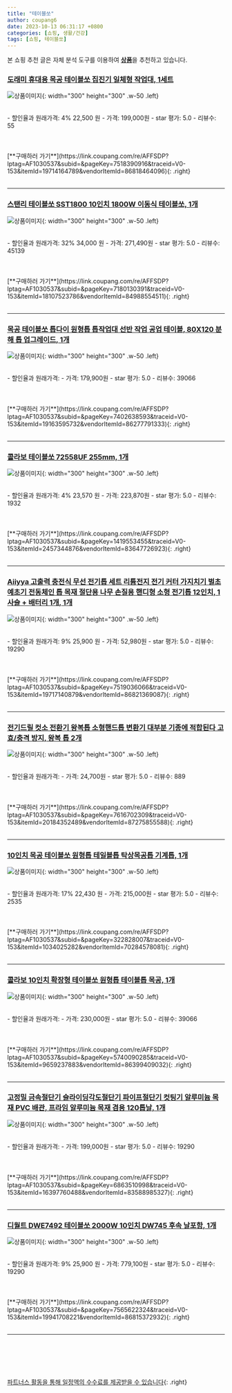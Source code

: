 ```yaml
---
title: "테이블쏘"
author: coupang6
date: 2023-10-13 06:31:17 +0800
categories: [쇼핑, 생활/건강]
tags: [쇼핑, 테이블쏘]
---
```


본 쇼핑 추천 글은 자체 분석 도구를 이용하여 [**상품**](https://link.coupang.com/a/bao1ui)을 추천하고 있습니다.

### [도래미 휴대용 목공 테이블쏘 집진기 일체형 작업대, 1세트](https://link.coupang.com/re/AFFSDP?lptag=AF1030537&subid=&pageKey=7518390916&traceid=V0-153&itemId=19714164789&vendorItemId=86818464096)

![상품이미지](https://thumbnail9.coupangcdn.com/thumbnails/remote/230x230ex/image/vendor_inventory/fb84/36312a0e26dd8bf532f026ee55158ed4dc9fd45b740bfa0286fd33cb261a.jpg){: width="300" height="300" .w-50 .left}


<br>
- 할인율과 원래가격: 4%  22,500   원
- 가격: 199,000원
- star 평가: 5.0
- 리뷰수: 55
<br>
<br>
<br>
<br>
[**구매하러 가기**](https://link.coupang.com/re/AFFSDP?lptag=AF1030537&subid=&pageKey=7518390916&traceid=V0-153&itemId=19714164789&vendorItemId=86818464096){: .right}
<br>
<br>

---

### [스탠리 테이블쏘 SST1800 10인치 1800W 이동식 테이블쏘, 1개](https://link.coupang.com/re/AFFSDP?lptag=AF1030537&subid=&pageKey=7180130391&traceid=V0-153&itemId=18107523786&vendorItemId=84988554511)

![상품이미지](https://thumbnail10.coupangcdn.com/thumbnails/remote/230x230ex/image/vendor_inventory/6b54/2de8ab2aaa08995a5be734f0e6edfe4de8f75c9cbeef635c5f00b32326a2.jpg){: width="300" height="300" .w-50 .left}


<br>
- 할인율과 원래가격: 32%  34,000   원
- 가격: 271,490원
- star 평가: 5.0
- 리뷰수: 45139
<br>
<br>
<br>
<br>
[**구매하러 가기**](https://link.coupang.com/re/AFFSDP?lptag=AF1030537&subid=&pageKey=7180130391&traceid=V0-153&itemId=18107523786&vendorItemId=84988554511){: .right}
<br>
<br>

---

### [목공 테이블쏘 톱다이 원형톱 톱작업대 선반 작업 공업 테이블, 80X120 분해 톱 업그레이드, 1개](https://link.coupang.com/re/AFFSDP?lptag=AF1030537&subid=&pageKey=7402638593&traceid=V0-153&itemId=19163595732&vendorItemId=86277791333)

![상품이미지](https://thumbnail7.coupangcdn.com/thumbnails/remote/230x230ex/image/vendor_inventory/4af0/5713d5cff1e839c311802885a154268c7d345adfe910b172201efab5a08c.jpg){: width="300" height="300" .w-50 .left}


<br>
- 할인율과 원래가격: 
- 가격: 179,900원
- star 평가: 5.0
- 리뷰수: 39066
<br>
<br>
<br>
<br>
[**구매하러 가기**](https://link.coupang.com/re/AFFSDP?lptag=AF1030537&subid=&pageKey=7402638593&traceid=V0-153&itemId=19163595732&vendorItemId=86277791333){: .right}
<br>
<br>

---

### [콜라보 테이블쏘 72558UF 255mm, 1개](https://link.coupang.com/re/AFFSDP?lptag=AF1030537&subid=&pageKey=1419553455&traceid=V0-153&itemId=2457344876&vendorItemId=83647726923)

![상품이미지](https://thumbnail7.coupangcdn.com/thumbnails/remote/230x230ex/image/vendor_inventory/b259/52c8bb6b47223b5f42580475ac50817ae03b99c873633a71bfc1d1d78495.jpg){: width="300" height="300" .w-50 .left}


<br>
- 할인율과 원래가격: 4%  23,570   원
- 가격: 223,870원
- star 평가: 5.0
- 리뷰수: 1932
<br>
<br>
<br>
<br>
[**구매하러 가기**](https://link.coupang.com/re/AFFSDP?lptag=AF1030537&subid=&pageKey=1419553455&traceid=V0-153&itemId=2457344876&vendorItemId=83647726923){: .right}
<br>
<br>

---

### [Aiiyya 고출력 충전식 무선 전기톱 세트 리튬전지 전기 커터 가지치기 벌초 예초기 전동체인 톱 목재 절단용 나무 손질용 핸디형 소형 전기톱 12인치, 1사슬 + 배터리 1개, 1개](https://link.coupang.com/re/AFFSDP?lptag=AF1030537&subid=&pageKey=7519036066&traceid=V0-153&itemId=19717140879&vendorItemId=86821369087)

![상품이미지](https://thumbnail9.coupangcdn.com/thumbnails/remote/230x230ex/image/vendor_inventory/f245/c0352e00da1262fced8285d1a2db4715ce110a7de694eb4cc84837d3683d.jpg){: width="300" height="300" .w-50 .left}


<br>
- 할인율과 원래가격: 9%  25,900   원
- 가격: 52,980원
- star 평가: 5.0
- 리뷰수: 19290
<br>
<br>
<br>
<br>
[**구매하러 가기**](https://link.coupang.com/re/AFFSDP?lptag=AF1030537&subid=&pageKey=7519036066&traceid=V0-153&itemId=19717140879&vendorItemId=86821369087){: .right}
<br>
<br>

---

### [전기드릴 컷소 전환기 왕복톱 소형핸드톱 변환기 대부분 기종에 적합된다 고효/충격 방지, 왕복 톱 2개](https://link.coupang.com/re/AFFSDP?lptag=AF1030537&subid=&pageKey=7616702309&traceid=V0-153&itemId=20184352489&vendorItemId=87275855588)

![상품이미지](https://thumbnail8.coupangcdn.com/thumbnails/remote/230x230ex/image/vendor_inventory/c072/40edb64991d91c367348412184ef4a9118bbe5dca9aab5c60210b07c4c1d.jpg){: width="300" height="300" .w-50 .left}


<br>
- 할인율과 원래가격: 
- 가격: 24,700원
- star 평가: 5.0
- 리뷰수: 889
<br>
<br>
<br>
<br>
[**구매하러 가기**](https://link.coupang.com/re/AFFSDP?lptag=AF1030537&subid=&pageKey=7616702309&traceid=V0-153&itemId=20184352489&vendorItemId=87275855588){: .right}
<br>
<br>

---

### [10인치 목공 테이블쏘 원형톱 테일블톱 탁상목공톱 기계톱, 1개](https://link.coupang.com/re/AFFSDP?lptag=AF1030537&subid=&pageKey=322828007&traceid=V0-153&itemId=1034025282&vendorItemId=70284578081)

![상품이미지](https://thumbnail8.coupangcdn.com/thumbnails/remote/230x230ex/image/vendor_inventory/7d34/814f14ad217f59c4d64bea517889fb6d5efe394e1b7aa89e479c3a6b750e.jpg){: width="300" height="300" .w-50 .left}


<br>
- 할인율과 원래가격: 17%  22,430   원
- 가격: 215,000원
- star 평가: 5.0
- 리뷰수: 2535
<br>
<br>
<br>
<br>
[**구매하러 가기**](https://link.coupang.com/re/AFFSDP?lptag=AF1030537&subid=&pageKey=322828007&traceid=V0-153&itemId=1034025282&vendorItemId=70284578081){: .right}
<br>
<br>

---

### [콜라보 10인치 확장형 테이블쏘 원형톱 테이블톱 목공, 1개](https://link.coupang.com/re/AFFSDP?lptag=AF1030537&subid=&pageKey=5740090285&traceid=V0-153&itemId=9659237883&vendorItemId=86399409032)

![상품이미지](https://thumbnail6.coupangcdn.com/thumbnails/remote/230x230ex/image/vendor_inventory/0c56/ccb673b0d945d6889068e8e2f18d861927513d05c5736fba054c2578c112.jpg){: width="300" height="300" .w-50 .left}


<br>
- 할인율과 원래가격: 
- 가격: 230,000원
- star 평가: 5.0
- 리뷰수: 39066
<br>
<br>
<br>
<br>
[**구매하러 가기**](https://link.coupang.com/re/AFFSDP?lptag=AF1030537&subid=&pageKey=5740090285&traceid=V0-153&itemId=9659237883&vendorItemId=86399409032){: .right}
<br>
<br>

---

### [고정밀 금속절단기 슬라이딩각도절단기 파이프절단기 컷팅기 알루미늄 목재 PVC 배관, 프라임 알루미늄 목재 겸용 120톱날, 1개](https://link.coupang.com/re/AFFSDP?lptag=AF1030537&subid=&pageKey=6863510998&traceid=V0-153&itemId=16397760488&vendorItemId=83588985327)

![상품이미지](https://thumbnail8.coupangcdn.com/thumbnails/remote/230x230ex/image/vendor_inventory/de96/0c2f87bce7b2e6979c7b39c1adfc152db9964ff5a37da2b2748ad5f42895.jpg){: width="300" height="300" .w-50 .left}


<br>
- 할인율과 원래가격: 
- 가격: 199,000원
- star 평가: 5.0
- 리뷰수: 19290
<br>
<br>
<br>
<br>
[**구매하러 가기**](https://link.coupang.com/re/AFFSDP?lptag=AF1030537&subid=&pageKey=6863510998&traceid=V0-153&itemId=16397760488&vendorItemId=83588985327){: .right}
<br>
<br>

---

### [디월트 DWE7492 테이블쏘 2000W 10인치 DW745 후속 날포함, 1개](https://link.coupang.com/re/AFFSDP?lptag=AF1030537&subid=&pageKey=7565622324&traceid=V0-153&itemId=19941708221&vendorItemId=86815372932)

![상품이미지](https://thumbnail10.coupangcdn.com/thumbnails/remote/230x230ex/image/vendor_inventory/1b52/f782779670dbeedf49ed8032246017cb156307c2dafe98f791d936ca80be.jpg){: width="300" height="300" .w-50 .left}


<br>
- 할인율과 원래가격: 9%  25,900   원
- 가격: 779,100원
- star 평가: 5.0
- 리뷰수: 19290
<br>
<br>
<br>
<br>
[**구매하러 가기**](https://link.coupang.com/re/AFFSDP?lptag=AF1030537&subid=&pageKey=7565622324&traceid=V0-153&itemId=19941708221&vendorItemId=86815372932){: .right}
<br>
<br>

---
<br><br><br><br><br> [파트너스 활동을 통해 일정액의 수수료를 제공받을 수 있습니다](https://link.coupang.com/a/bao1ui){: .right}